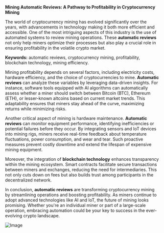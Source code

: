 **Mining Automatic Reviews: A Pathway to Profitability in Cryptocurrency Mining**

The world of cryptocurrency mining has evolved significantly over the years, with advancements in technology making it both more efficient and accessible. One of the most intriguing aspects of this industry is the use of automated systems to review mining operations. These **automatic reviews** not only help miners optimize their processes but also play a crucial role in ensuring profitability in the volatile crypto market. 

**Keywords:** automatic reviews, cryptocurrency mining, profitability, blockchain technology, mining efficiency.

Mining profitability depends on several factors, including electricity costs, hardware efficiency, and the choice of cryptocurrencies to mine. **Automatic reviews** can analyze these variables by leveraging data-driven insights. For instance, software tools equipped with AI algorithms can automatically assess whether a miner should switch between Bitcoin (BTC), Ethereum (ETH), or lesser-known altcoins based on current market trends. This adaptability ensures that miners stay ahead of the curve, maximizing returns while minimizing risks.

Another critical aspect of mining is hardware maintenance. **Automatic reviews** can monitor equipment performance, identifying inefficiencies or potential failures before they occur. By integrating sensors and IoT devices into mining rigs, miners receive real-time feedback about temperature fluctuations, power consumption, and wear and tear. Such proactive measures prevent costly downtime and extend the lifespan of expensive mining equipment.

Moreover, the integration of **blockchain technology** enhances transparency within the mining ecosystem. Smart contracts facilitate secure transactions between miners and exchanges, reducing the need for intermediaries. This not only cuts down on fees but also builds trust among participants in the decentralized network.

In conclusion, **automatic reviews** are transforming cryptocurrency mining by streamlining operations and boosting profitability. As miners continue to adopt advanced technologies like AI and IoT, the future of mining looks promising. Whether you're an individual miner or part of a large-scale operation, embracing automation could be your key to success in the ever-evolving crypto landscape.

![Image](https://github.com/user-attachments/assets/31692037-0104-4703-abd1-696b6a7dd41b)